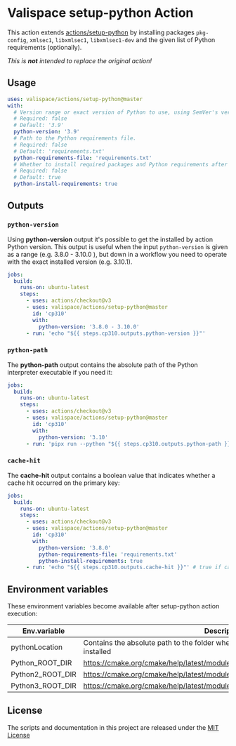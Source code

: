 # Valispace setup-python Action

This action extends [actions/setup-python](https://github.com/actions/setup-python) by installing packages `pkg-config`, `xmlsec1`, `libxmlsec1`, `libxmlsec1-dev` and the given list of Python requirements (optionally).

_This is **not** intended to replace the original action!_

## Usage

<!-- start usage -->
```yaml
uses: valispace/actions/setup-python@master
with:
  # Version range or exact version of Python to use, using SemVer's version range syntax.
  # Required: false
  # Default: '3.9'
  python-version: '3.9'
  # Path to the Python requirements file.
  # Required: false
  # Default: 'requirements.txt'
  python-requirements-file: 'requirements.txt'
  # Whether to install required packages and Python requirements after setup.
  # Required: false
  # Default: true
  python-install-requirements: true
```
<!-- end usage -->

## Outputs

### `python-version`

Using **python-version** output it's possible to get the installed by action Python version. This output is useful when the input `python-version` is given as a range (e.g. 3.8.0 - 3.10.0 ), but down in a workflow you need to operate with the exact installed version (e.g. 3.10.1). 

```yaml
jobs:
  build:
    runs-on: ubuntu-latest
    steps:
      - uses: actions/checkout@v3
      - uses: valispace/actions/setup-python@master
        id: 'cp310'
        with:
          python-version: '3.8.0 - 3.10.0'
      - run: 'echo "${{ steps.cp310.outputs.python-version }}"'
```

### `python-path`

The **python-path** output contains the absolute path of the Python interpreter executable if you need it:

```yaml
jobs:
  build:
    runs-on: ubuntu-latest
    steps:
      - uses: actions/checkout@v3
      - uses: valispace/actions/setup-python@master
        id: 'cp310'
        with:
          python-version: '3.10'
      - run: 'pipx run --python "${{ steps.cp310.outputs.python-path }}" nox --version'
```

### `cache-hit`

The **cache-hit** output contains a boolean value that indicates whether a cache hit occurred on the primary key:

```yaml
jobs:
  build:
    runs-on: ubuntu-latest
    steps:
      - uses: actions/checkout@v3
      - uses: valispace/actions/setup-python@master
        id: 'cp310'
        with:
          python-version: '3.8.0'
          python-requirements-file: 'requirements.txt'
          python-install-requirements: true
      - run: 'echo "${{ steps.cp310.outputs.cache-hit }}"' # true if cache-hit occurred on the primary key
```

## Environment variables

These environment variables become available after setup-python action execution:

| **Env.variable**    | **Description**                                                                           |
| ------------------- | ----------------------------------------------------------------------------------------- |
| pythonLocation      |Contains the absolute path to the folder where the requested version of Python is installed|
| Python_ROOT_DIR     |https://cmake.org/cmake/help/latest/module/FindPython.html#module:FindPython               |
| Python2_ROOT_DIR    |https://cmake.org/cmake/help/latest/module/FindPython2.html#module:FindPython2             |
| Python3_ROOT_DIR    |https://cmake.org/cmake/help/latest/module/FindPython2.html#module:FindPython3             |

## License

The scripts and documentation in this project are released under the [MIT License](LICENSE)
